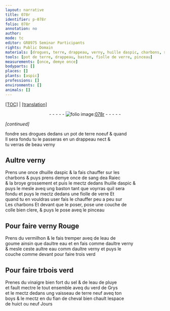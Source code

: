 ```yaml
---
layout: narrative
title: 078r
identifier: p-078r
folio: 078r
annotation: no
author:
mode: tc
editor: GR8975 Seminar Participants
rights: Public Domain
materials: [drogues, terre, drappeau, verny, huille daspic, charbons, sang dea Raiec, verre, colle bien clere, erny Rouge, vermilhon, eau de goume, eau, vinaigre, sel, eau de pluye, verd de Grys, boys, fian de cheval]
tools: [pot de terre, drappeau, baston, fiolle de verre, pinceau]
measurements: [once, demye once]
bodyparts: []
places: []
plants: [aspic]
professions: []
environments: []
animals: []
---
```


<p><a href="{{ site.baseurl }}/diplomatic/">[TOC]</a> | <a href="{{ site.baseurl }}/texts/p-078r_tl/" target="_blank">[translation]</a></p><div class="folio" align="center">- - - - - <a href="http://gallica.bnf.fr/ark:/12148/btv1b10500001g/f161.item" target="_blank"><img src="https://cu-mkp.github.io/2017-workshop-edition/assets/photo-icon.png" alt="folio image: " style="display:inline-block; margin-bottom:-3px;"/>078r</a> - - - - - </div>  
 
*[continued]*
  
fondre ses <span class="m">drogues</span> dedans un <span class="tl">pot de <span class="m">terre</span></span> noeuf & quand<br/> Il sera fondu tu le passeras en un <span class="tl"><span class="m">drappeau</span></span> nect &<br/> tu verras de beau <span class="m">verny</span>
 
 
  

## Aultre <span class="m">verny</span>

 
Prens une <span class="ms">once</span> d<span class="m">huille d<span class="pa">aspic</span></span> & la fais chauffer sur les<br/> <span class="m">charbons</span> & puys prens <span class="ms">demye once</span> de <span class="m">sang d<span class="del">e</span><span class="add">a</span> Ra<span class="unc"><span class="del">ie</span></span><span class="add">c</span></span><br/> & la broye grossement et puis le mectz dedans l<span class="m">huille d<span class="pa">aspic</span></span> &<br/> puys le mesle aveq ung <span class="tl">baston</span> tant q<span class="exp">ue</span> voyrras q<span class="exp">ui</span>l sera<br/> fondu et puys le mectz dedans une <span class="tl">fiolle de <span class="m">verre</span></span> Et<br/> quand tu en vouldras user fais le chauffer peu a peu sur<br/> Les <span class="m">charbons</span> Et devant q<span class="exp">ue</span> le poser, pose une couche de<br/> <span class="m">colle bien clere</span>, & puys le pose aveq le <span class="tl">pinceau</span>
 
 
  

## Pour faire v<span class="m">erny Rouge</span>

 
Prens du <span class="m">vermilhon</span> & le fais tremper aveq de l<span class="m">eau de<br/> goume</span> ainsin q<span class="exp">ue</span> dau<span class="exp">ltr</span>e <span class="m">eau</span> et en fais comme dau<span class="exp">ltr</span>e <span class="m">verny</span><br/> & mesle ceste au<span class="exp">ltr</span>e <span class="m">eau</span> comm dau<span class="exp">ltr</span>e <span class="m">verny</span> et puys le<br/> couche comme devant <span class="del">pour faire trois verd</span>
 
 
  

## Pour faire <span class="del">tr</span><span class="add">b</span>ois verd

 
Prenes du <span class="m">vinaigre</span> bien fort du <span class="m">sel</span> & de l<span class="m">eau de pluye</span><br/> et fault mectre le tout ensemble aveq du <span class="m">verd de Grys</span><br/> et le mectz dedans ung vaisseau de terre neuf aveq ton<br/> <span class="m">boys</span> & le mectz en du <span class="m">fian de cheval</span> bien chault lespace<br/> de huict ou neuf Jours
 
